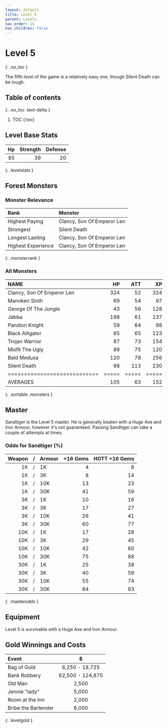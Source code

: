 ```yaml
---
layout: default
title: Level 5
parent: Levels
nav_order: 15
has_children: false
---
```

# Level 5
{: .no_toc }

The fifth level of the game is a relatively easy one, though Silent Death can be tough.

## Table of contents
{: .no_toc .text-delta }

1. TOC
{:toc}

## Level Base Stats

| Hp | Strength | Defense |
|---:|---------:|--------:|
| 95 |       39 |      20 |
{: .levelstats }
  
## Forest Monsters

### Monster Relevance

| Rank               | Monster                    |
|:-------------------|:---------------------------|
| Highest Paying     | Clancy, Son Of Emperor Len |
| Strongest          | Silent Death               |
| Longest Lasting    | Clancy, Son Of Emperor Len |
| Highest Experience | Clancy, Son Of Emperor Len |
{: .monsterrank }
  
### All Monsters

| NAME                       |  HP | ATT |  XP |  GOLD | RARE | WEAPON            | 
|:---------------------------|----:|----:|----:|------:|:-----|:------------------|
| Clancy, Son Of Emperor Len | 324 |  52 | 324 | 4,764 | No   | Spiked Bull Whip  | 
| Manoken Sloth              |  69 |  54 |  97 | 2,452 | Yes  | Dripping Paws     | 
| George Of The Jungle       |  43 |  56 | 128 | 2,230 | No   | Echoing Screams   | 
| Jabba                      | 198 |  61 | 137 | 2,384 | No   | Whiplashing Tail  | 
| Pandion Knight             |  59 |  64 |  98 | 3,100 | No   | Orkos Broadsword  | 
| Black Alligator            |  65 |  65 | 123 | 3,245 | No   | Extra Sharp Teeth | 
| Trojan Warrior             |  87 |  73 | 154 | 3,432 | No   | Twin Swords       | 
| Misfit The Ugly            |  89 |  75 | 120 | 2,563 | No   | Strange Ideas     | 
| Bald Medusa                | 120 |  78 | 256 | 4,000 | No   | Glare Of Stone    | 
| Silent Death               |  98 | 113 | 230 | 4,711 | No   | Pale Smoke        | 
|============================|=====|=====|=====|=======|======|===================|
| AVERAGES                   | 105 |  63 | 152 | 2,989 |      |                   | 
{: .sortable .monsters }
  
## Master

Sandtiger is the Level 5 master. He is generally beaten with a Huge Axe and Iron Armour, however it's not guaranteed. Passing Sandtiger can take a couple of attempts at times.

### Odds for Sandtiger (%)

| Weapon | / | Armour | +16 Gems | HOTT +16 Gems |
|-------:|:-:|:-------|---------:|--------------:|
|     1K | / | 1K     |        4 |             8 |
|     1K | / | 3K     |        8 |            14 |
|     1K | / | 10K    |       13 |            23 |
|     1K | / | 30K    |       41 |            59 |
|     3K | / | 1K     |       10 |            16 |
|     3K | / | 3K     |       17 |            27 |
|     3K | / | 10K    |       26 |            41 |
|     3K | / | 30K    |       60 |            77 |
|    10K | / | 1K     |       17 |            28 |
|    10K | / | 3K     |       29 |            45 |
|    10K | / | 10K    |       42 |            60 |
|    10K | / | 30K    |       75 |            88 |
|    30K | / | 1K     |       25 |            39 |
|    30K | / | 3K     |       40 |            59 |
|    30K | / | 10K    |       55 |            74 |
|    30K | / | 30K    |       84 |            93 |
{: .masterodds }
  
## Equipment

Level 5 is survivable with a Huge Axe and Iron Armour.

## Gold Winnings and Costs

| Event               | $                |
|:--------------------|:----------------:|
| Bag of Gold         | 6,250 - 18,725   |
| Bank Robbery        | 62,500 - 124,875 |
| Old Man             | 2,500            |
| Jennie "lady"       | 5,000            |
| Room at the Inn     | 2,000            |
| Bribe the Bartender | 8,000            |
{: .levelgold }
  

